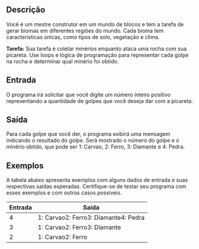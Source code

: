 ## **Descrição**

Você é um mestre construtor em um mundo de blocos e tem a tarefa de gerar biomas em diferentes regiões do mundo. Cada bioma tem características únicas, como tipos de solo, vegetação e clima.

**Tarefa:** Sua tarefa é coletar minérios enquanto ataca uma rocha com sua picareta. Use loops e lógica de programação para representar cada golpe na rocha e determinar qual minério foi obtido.

## **Entrada**

O programa irá solicitar que você digite um número inteiro positivo representando a quantidade de golpes que você deseja dar com a picareta.

## **Saída**

Para cada golpe que você der, o programa exibirá uma mensagem indicando o resultado do golpe. Será mostrado o número do golpe e o minério obtido, que pode ser 1: Carvao, 2: Ferro, 3: Diamante e 4: Pedra.

## **Exemplos**

A tabela abaixo apresenta exemplos com alguns dados de entrada e suas respectivas saídas esperadas. Certifique-se de testar seu programa com esses exemplos e com outros casos possíveis.

| **Entrada** | **Saída**                            |
| ---         | ---                                  |
| 4           | 1: Carvao2: Ferro3: Diamante4: Pedra |
| 3           | 1: Carvao2: Ferro3: Diamante         |
| 2           | 1: Carvao2: Ferro                    |